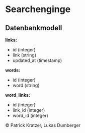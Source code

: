 # Searchenginge 

## Datenbankmodell

**links:**
* id (integer)
* link (string)
* updated_at (timestamp)

**words:**
* id (integer)
* word (string)

**word_links:**
* id (integer)
* link_id (integer)
* word_id (integer)

&copy; Patrick Kratzer, Lukas Dumberger